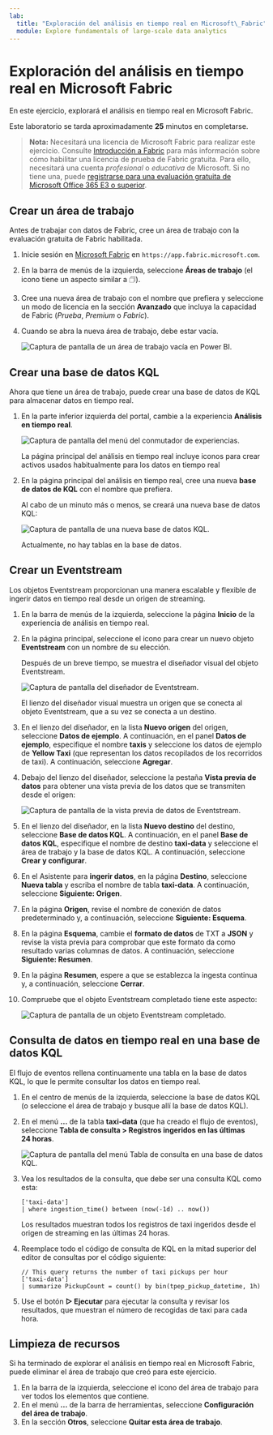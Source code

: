 ```yaml
---
lab:
  title: "Exploración del análisis en tiempo real en Microsoft\_Fabric"
  module: Explore fundamentals of large-scale data analytics
---
```


# Exploración del análisis en tiempo real en Microsoft Fabric

En este ejercicio, explorará el análisis en tiempo real en Microsoft Fabric.

Este laboratorio se tarda aproximadamente **25** minutos en completarse.

> **Nota:** Necesitará una licencia de Microsoft Fabric para realizar este ejercicio. Consulte [Introducción a Fabric](https://learn.microsoft.com/fabric/get-started/fabric-trial) para más información sobre cómo habilitar una licencia de prueba de Fabric gratuita. Para ello, necesitará una cuenta *profesional* o *educativa* de Microsoft. Si no tiene una, puede [registrarse para una evaluación gratuita de Microsoft Office 365 E3 o superior](https://www.microsoft.com/microsoft-365/business/compare-more-office-365-for-business-plans).

## Crear un área de trabajo

Antes de trabajar con datos de Fabric, cree un área de trabajo con la evaluación gratuita de Fabric habilitada.

1. Inicie sesión en [Microsoft Fabric](https://app.fabric.microsoft.com) en `https://app.fabric.microsoft.com`.
2. En la barra de menús de la izquierda, seleccione **Áreas de trabajo** (el icono tiene un aspecto similar a &#128455;).
3. Cree una nueva área de trabajo con el nombre que prefiera y seleccione un modo de licencia en la sección **Avanzado** que incluya la capacidad de Fabric (*Prueba*, *Premium* o *Fabric*).
4. Cuando se abra la nueva área de trabajo, debe estar vacía.

    ![Captura de pantalla de un área de trabajo vacía en Power BI.](./images/new-workspace.png)

## Crear una base de datos KQL

Ahora que tiene un área de trabajo, puede crear una base de datos de KQL para almacenar datos en tiempo real.

1. En la parte inferior izquierda del portal, cambie a la experiencia **Análisis en tiempo real**.

    ![Captura de pantalla del menú del conmutador de experiencias.](./images/fabric-real-time.png)

    La página principal del análisis en tiempo real incluye iconos para crear activos usados habitualmente para los datos en tiempo real

2. En la página principal del análisis en tiempo real, cree una nueva **base de datos de KQL** con el nombre que prefiera.

    Al cabo de un minuto más o menos, se creará una nueva base de datos KQL:

    ![Captura de pantalla de una nueva base de datos KQL.](./images/kql-database.png)

    Actualmente, no hay tablas en la base de datos.

## Crear un Eventstream

Los objetos Eventstream proporcionan una manera escalable y flexible de ingerir datos en tiempo real desde un origen de streaming.

1. En la barra de menús de la izquierda, seleccione la página **Inicio** de la experiencia de análisis en tiempo real.
1. En la página principal, seleccione el icono para crear un nuevo objeto **Eventstream** con un nombre de su elección.

    Después de un breve tiempo, se muestra el diseñador visual del objeto Eventstream.

    ![Captura de pantalla del diseñador de Eventstream.](./images/eventstream-designer.png)

    El lienzo del diseñador visual muestra un origen que se conecta al objeto Eventstream, que a su vez se conecta a un destino.

1. En el lienzo del diseñador, en la lista **Nuevo origen** del origen, seleccione **Datos de ejemplo**. A continuación, en el panel **Datos de ejemplo**, especifique el nombre **taxis** y seleccione los datos de ejemplo de **Yellow Taxi** (que representan los datos recopilados de los recorridos de taxi). A continuación, seleccione **Agregar**.
1. Debajo del lienzo del diseñador, seleccione la pestaña **Vista previa de datos** para obtener una vista previa de los datos que se transmiten desde el origen:

    ![Captura de pantalla de la vista previa de datos de Eventstream.](./images/eventstream-preview.png)

1. En el lienzo del diseñador, en la lista **Nuevo destino** del destino, seleccione **Base de datos KQL**. A continuación, en el panel **Base de datos KQL**, especifique el nombre de destino **taxi-data** y seleccione el área de trabajo y la base de datos KQL. A continuación, seleccione **Crear y configurar**.
1. En el Asistente para **ingerir datos**, en la página **Destino**, seleccione **Nueva tabla** y escriba el nombre de tabla **taxi-data**. A continuación, seleccione **Siguiente: Origen**.
1. En la página **Origen**, revise el nombre de conexión de datos predeterminado y, a continuación, seleccione **Siguiente: Esquema**.
1. En la página **Esquema**, cambie el **formato de datos** de TXT a **JSON** y revise la vista previa para comprobar que este formato da como resultado varias columnas de datos. A continuación, seleccione **Siguiente: Resumen**.
1. En la página **Resumen**, espere a que se establezca la ingesta continua y, a continuación, seleccione **Cerrar**.
1. Compruebe que el objeto Eventstream completado tiene este aspecto:

    ![Captura de pantalla de un objeto Eventstream completado.](./images/complete-eventstream.png)

## Consulta de datos en tiempo real en una base de datos KQL

El flujo de eventos rellena continuamente una tabla en la base de datos KQL, lo que le permite consultar los datos en tiempo real.

1. En el centro de menús de la izquierda, seleccione la base de datos KQL (o seleccione el área de trabajo y busque allí la base de datos KQL).
1. En el menú **...** de la tabla **taxi-data** (que ha creado el flujo de eventos), seleccione **Tabla de consulta > Registros ingeridos en las últimas 24 horas**.

    ![Captura de pantalla del menú Tabla de consulta en una base de datos KQL.](./images/kql-query.png)

1. Vea los resultados de la consulta, que debe ser una consulta KQL como esta:

    ```kql
    ['taxi-data']
    | where ingestion_time() between (now(-1d) .. now())
    ```

    Los resultados muestran todos los registros de taxi ingeridos desde el origen de streaming en las últimas 24 horas.

1. Reemplace todo el código de consulta de KQL en la mitad superior del editor de consultas por el código siguiente:

    ```kql
    // This query returns the number of taxi pickups per hour
    ['taxi-data']
    | summarize PickupCount = count() by bin(tpep_pickup_datetime, 1h)
    ```

1. Use el botón **&#9655; Ejecutar** para ejecutar la consulta y revisar los resultados, que muestran el número de recogidas de taxi para cada hora.

## Limpieza de recursos

Si ha terminado de explorar el análisis en tiempo real en Microsoft Fabric, puede eliminar el área de trabajo que creó para este ejercicio.

1. En la barra de la izquierda, seleccione el icono del área de trabajo para ver todos los elementos que contiene.
2. En el menú **...** de la barra de herramientas, seleccione **Configuración del área de trabajo**.
3. En la sección **Otros**, seleccione **Quitar esta área de trabajo**.
